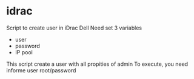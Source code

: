 # idrac
Script to create user in iDrac Dell
Need set 3 variables
- user
- password
- IP pool

This script create a user with all propities of admin
To execute, you need informe user root/password

